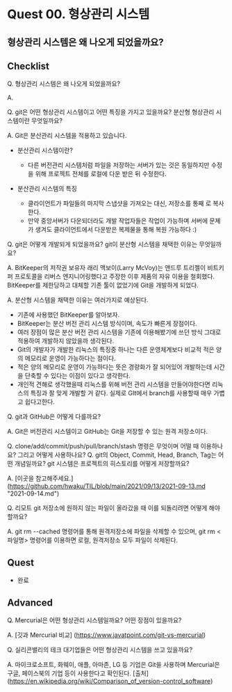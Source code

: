 # Quest 00. 형상관리 시스템

## 형상관리 시스템은 왜 나오게 되었을까요?

## Checklist
Q. 형상관리 시스템은 왜 나오게 되었을까요?
  
A. 

Q. git은 어떤 형상관리 시스템이고 어떤 특징을 가지고 있을까요? 분산형 형상관리 시스템이란 무엇일까요?
  
A. Git은 분산관리 시스템을 적용하고 있습니다.
- 분산관리 시스템이란?
  - 다른 버전관리 시스템처럼 파일을 저장하는 서버가 있는 것은 동일하지만 수정을 위해 프로젝트 전체를 로컬에 다운 받은 뒤 수정한다.  
  

- 분산관리 시스템의 특징
  - 클라이언트가 파일들의 마지막 스냅샷을 가져오는 대신, 저장소를 통째 로 복사한다.
  - 만약 중앙서버가 다운되더라도 개발 작업자들은 작업이 가능하며 서버에 문제가 생겨도 클라이언트에서 다운받은
    복제물을 통해 복원 가능하다 :)
  
Q. git은 어떻게 개발되게 되었을까요? git이 분산형 시스템을 채택한 이유는 무엇일까요?
  
A. BitKeeper의 저작권 보유자 래리 맥보이(Larry McVoy)는 앤드루 트리젤이 비트키퍼 프로토콜을 리버스 엔지니어링했다고 주장한 이후 제품의 자유 이용을 철회했다.
BitKeeper를 제한당하고 대체할 기존 툴이 없었기에 Git을 개발하게 되었다.
  
A. 분산형 시스템을 채택한 이유는 여러가지로 예상된다.  

- 기존에 사용했던 BitKeeper를 알아보자.
- BitKeeper는 분산 버전 관리 시스템 방식이며, 속도가 빠른게 장점이다.
- 여러 장점이 많은 분산 버전 관리 시스템을 기존에 이용해봤기에 쓰던 방식 그대로 적용하여 개발하지 않았을까 생각된다.
- Git의 개발자가 개발한 리눅스의 특징중 하나는 다른 운영체계보다 비교적 적은 양의 메모리로 운영이 가능하다는 점이다.
- 적은 양의 메모리로 운영이 가능하다는 뜻은 경량화가 잘 되어있어 개발하는데 시간을 단축할 수 있다는 이점이 있다고 생각한다.
- 개인적 견해로 생각했을때 리눅스를 위해 버전 관리 시스템을 만들어야한다면 리눅스의 특징과 잘 맞게 개발할 거 같다. 실제로 GIt에서 branch를 사용할때 매우 가볍고 쉽다고한다.
  
Q. git과 GitHub은 어떻게 다를까요?
  
A. Git은 버전관리 시스템이고 GitHub는 Git을 저장할 수 있는 원격 저장소이다.
  
Q. clone/add/commit/push/pull/branch/stash 명령은 무엇이며 어떨 때 이용하나요? 그리고 어떻게 사용하나요?
Q. git의 Object, Commit, Head, Branch, Tag는 어떤 개념일까요? git 시스템은 프로젝트의 히스토리를 어떻게 저장할까요?
  
A. [이곳을 참고해주세요.] (https://github.com/hwaku/TIL/blob/main/2021/09/13/2021-09-13.md "2021-09-14.md")

Q. 리모트 git 저장소에 원하지 않는 파일이 올라갔을 때 이를 되돌리려면 어떻게 해야 할까요?
  
A. git rm --cached 명령어를 통해 원격저장소에 파일을 삭제할 수 있으며, git rm <파일명> 명령어를 이용하면 로컬, 원격저장소 모두 파일이 삭제된다.

## Quest
* 완료

## Advanced
Q. Mercurial은 어떤 형상관리 시스템일까요? 어떤 장점이 있을까요?
  
A. [깃과 Mercurial 비교] (https://www.javatpoint.com/git-vs-mercurial)  
  
Q. 실리콘밸리의 테크 대기업들은 어떤 형상관리 시스템을 쓰고 있을까요?
  
A. 마이크로소프트, 화웨이, 애플, 아마존, LG 등 기업은 Git을 사용하며 Mercurial은 구글, 페이스북의 기업 등이 사용한다고 확인된다.
[출처] (https://en.wikipedia.org/wiki/Comparison_of_version-control_software)
